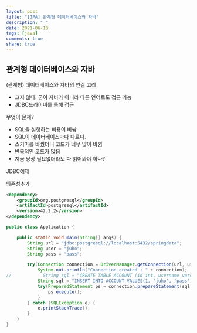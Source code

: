 ```yaml
---
layout: post
title: "[JPA] 관계형 데이터베이스와 자바"
description: " "
date: 2021-06-18
tags: [java]
comments: true
share: true
---
```


## 관계형 데이터베이스와 자바



(관계형) 데이터베이스와 자바의 연결 고리

- 크지 않다. 굳이 자바가 아니라 다른 언어로도 접근 가능
- JDBC드라이버를 통해 접근



무엇이 문제?

- SQL을 실행하는 비용이 비쌈
- SQL이 데이터베이스마다 다르다.
- 스키마를 바꿨더니 코드가 너무 많이 바뀜
- 반복적인 코드가 많음
- 지금 당장 필요없더라도 다 읽어와야 하나?



JDBC예제

의존성추가

```xml
<dependency>
    <groupId>org.postgresql</groupId>
    <artifactId>postgresql</artifactId>
    <version>42.2.2</version>
</dependency>
```

```java
public class Application {

    public static void main(String[] args) {
        String url = "jdbc:postgresql://localhost:5432/springdata";
        String user = "juho";
        String pass = "pass";

        try(Connection connection = DriverManager.getConnection(url, user, pass)) {
            System.out.println("Connection created : " + connection);
//            String sql = "CREATE TABLE ACCOUNT (id int, username varchar(255), password varchar(255));";
            String sql = "INSERT INTO ACCOUNT VALUES(1, 'juho', 'pass');";
            try(PreparedStatement ps = connection.prepareStatement(sql)) {
                ps.execute();
            }
        } catch (SQLException e) {
            e.printStackTrace();
        }
    }
}
```



